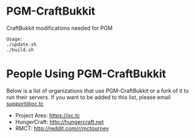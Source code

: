 PGM-CraftBukkit
===============

CraftBukkit modifications needed for PGM

```
Usage:
./update.sh
./build.sh
```

People Using PGM-CraftBukkit
============================
Below is a list of organizations that use PGM-CraftBukkit or a fork of it to run their servers.
If you want to be added to this list, please email support@oc.tc

* Project Ares: https://oc.tc
* HungerCraft: http://hungercraft.net
* RMCT: http://reddit.com/r/mctourney
